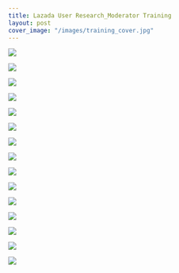 ```yaml
---
title: Lazada User Research_Moderator Training
layout: post
cover_image: "/images/training_cover.jpg"
---
```

![](/images/training_1.jpg)

![](/images/training_2.jpg)

![](/images/training_3.jpg)

![](/images/training_4.jpg)

![](/images/training_5.jpg)

![](/images/training_6.jpg)

![](/images/training_7.jpg)

![](/images/training_8.jpg)

![](/images/training_9.jpg)

![](/images/training_10.jpg)

![](/images/training_11.jpg)

![](/images/training_12.jpg)

![](/images/training_13.jpg)

![](/images/training_14.jpg)

![](/images/training_15.jpg)

